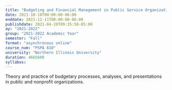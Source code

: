 ```yaml
---
title: "Budgeting and Financial Management in Public Service Organizations"
date: 2021-10-18T00:00:00-06:00
enddate: 2021-12-11T00:00:00-06:00
publishdate: 2021-04-28T09:35:58-05:00
ay: "2021-2022"
group: "2021-2022 Academic Year"
semester: "Fall"
format: "asynchronous online"
course_num: "PSPA 610"
university: "Northern Illinois University"
duration: 4665600
syllabus:
---
```


Theory and practice of budgetary processes, analyses, and presentations in public and nonprofit organizations.
